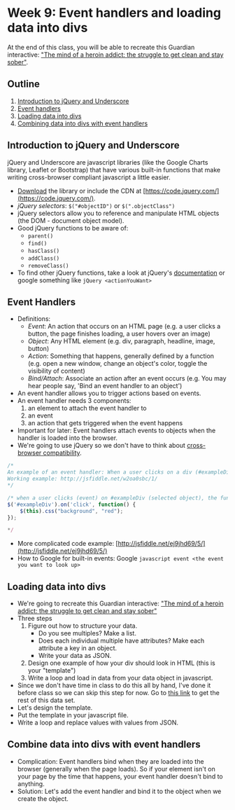 # Week 9: Event handlers and loading data into divs 
At the end of this class, you will be able to recreate this Guardian interactive: ["The mind of a heroin addict: the struggle to get clean and stay sober"](http://www.theguardian.com/society/interactive/2014/feb/11/heroin-addiction-recovery-readers-response-interactive).

## Outline
1. [Introduction to jQuery and Underscore](#introduction-to-jquery-and-underscore)
2. [Event handlers](#event-handlers)
3. [Loading data into divs](#loading-data-into-divs)
4. [Combining data into divs with event handlers](#combine-data-into-divs-with-event-handlers)

## Introduction to jQuery and Underscore
jQuery and Underscore are javascript libraries (like the Google Charts library, Leaflet or Bootstrap) that have various built-in functions that make writing cross-browser compliant javascript a little easier.
- [Download](http://jquery.com/) the library or include the CDN at [https://code.jquery.com/](https://code.jquery.com/). 
- _jQuery selectors_: `$("#objectID")` or `$(".objectClass")`
- jQuery selectors allow you to reference and manipulate HTML objects (the DOM - document object model).
- Good jQuery functions to be aware of:
    - `parent()`
    - `find()`
    - `hasClass()`
    - `addClass()`
    - `removeClass()`
- To find other jQuery functions, take a look at jQuery's [documentation](http://api.jquery.com/jquery/) or google something like `jQuery <actionYouWant>`

## Event Handlers
- Definitions:
	- _Event_: An action that occurs on an HTML page (e.g. a user clicks a button, the page finishes loading, a user hovers over an image)
	- _Object_: Any HTML element (e.g. div, paragraph, headline, image, button)
	- _Action_: Something that happens, generally defined by a function (e.g. open a new window, change an object's color, toggle the visibility of content)
	- _Bind/Attach_: Associate an action after an event occurs (e.g. You may hear people say, 'Bind an event handler to an object')
- An event handler allows you to trigger actions based on events.
- An event handler needs 3 components:
    1. an element to attach the event handler to
    2. an event
    3. an action that gets triggered when the event happens
- Important for later: Event handlers attach events to objects when the handler is loaded into the browser.
- We're going to use jQuery so we don't have to think about [cross-browser compatibility](http://stackoverflow.com/questions/6348494/addeventlistener-vs-onclick).

``` javascript
/* 
An example of an event handler: When a user clicks on a div (#exampleDiv), the background of the div turns red.
Working example: http://jsfiddle.net/w2oa0sbc/1/ 
*/

/* when a user clicks (event) on #exampleDiv (selected object), the function makes the object red (action) */
$('#exampleDiv').on('click', function() {
    $(this).css("background", "red");
});

*/ 
```
- More complicated code example: [http://jsfiddle.net/ej9jhd69/5/](http://jsfiddle.net/ej9jhd69/5/)
- How to Google for built-in events: Google `javascript event <the event you want to look up>`

## Loading data into divs
- We're going to recreate this Guardian interactive: ["The mind of a heroin addict: the struggle to get clean and stay sober"](http://www.theguardian.com/society/interactive/2014/feb/11/heroin-addiction-recovery-readers-response-interactive)
- Three steps
	1. Figure out how to structure your data.
		- Do you see multiples? Make a list.
		- Does each individual multiple have attributes? Make each attribute a key in an object.
		- Write your data as JSON.
	2. Design one example of how your div should look in HTML (this is your "template")
	3. Write a loop and load in data from your data object in javascript.
- Since we don't have time in class to do this all by hand, I've done it before class so we can skip this step for now. Go to [this link](http://www.columbia.edu/~jsk2220/week9-data-divs/guardianHeroinData.js) to get the rest of this data set.
- Let's design the template.
- Put the template in your javascript file.
- Write a loop and replace values with values from JSON.


## Combine data into divs with event handlers
- Complication: Event handlers bind when they are loaded into the browser (generally when the page loads). So if your element isn't on your page by the time that happens, your event handler doesn't bind to anything.
- Solution: Let's add the event handler and bind it to the object when we create the object.